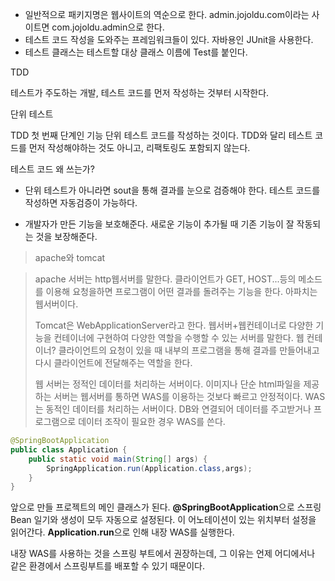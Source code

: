 - 일반적으로 패키지명은 웹사이트의 역순으로 한다. admin.jojoldu.com이라는 사이트면 com.jojoldu.admin으로 한다.
- 테스트 코드 작성을 도와주는 프레임워크들이 있다. 자바용인 JUnit을 사용한다.
- 테스트 클래스는 테스트할 대상 클래스 이름에 Test를 붙인다.



TDD

테스트가 주도하는 개발, 테스트 코드를 먼저 작성하는 것부터 시작한다.

단위 테스트

TDD 첫 번째 단계인 기능 단위 테스트 코드를 작성하는 것이다. TDD와 달리 테스트 코드를 먼저 작성해야하는 것도 아니고, 리팩토링도 포함되지 않는다.

[^리팩토링]: 외부 동작을 바꾸지 않으면서 내부 구조를 개선하는 방법, 코드가 작성된 후에 디자인을 개선하는 작업이다. (소프트웨어를 보다 이해하기 쉽고 수정하기 쉽도록 만드는 것이다.)



테스트 코드 왜 쓰는가?

- 단위 테스트가 아니라면 sout을 통해 결과를 눈으로 검증해야 한다. 테스트 코드를 작성하면 자동검증이 가능하다. 

- 개발자가 만든 기능을 보호해준다. 새로운 기능이 추가될 때 기존 기능이 잘 작동되는 것을 보장해준다. 



> apache와 tomcat

> apache 서버는 http웹서버를 말한다. 클라이언트가 GET, HOST...등의 메소드를 이용해 요청을하면 프로그램이 어떤 결과를 돌려주는 기능을 한다. 아파치는 웹서버이다.
>
> Tomcat은 WebApplicationServer라고 한다. 웹서버+웹컨테이너로 다양한 기능을 컨테이너에 구현하여 다양한 역할을 수행할 수 있는 서버를 말한다. 웹 컨테이너? 클라이언트의 요청이 있을 때 내부의 프로그램을 통해 결과를 만들어내고 다시 클라이언트에 전달해주는 역할을 한다.
>
> 웹 서버는 정적인 데이터를 처리하는 서버이다. 이미지나 단순 html파일을 제공하는 서버는 웹서버를 통하면 WAS를 이용하는 것보다 빠르고 안정적이다. WAS는 동적인 데이터를 처리하는 서버이다. DB와 연결되어 데이터를 주고받거나 프로그램으로 데이터 조작이 필요한 경우 WAS를 쓴다.



```JAVA
@SpringBootApplication
public class Application {
    public static void main(String[] args) {
        SpringApplication.run(Application.class,args);
    }
}
```

앞으로 만들 프로젝트의 메인 클래스가 된다. **@SpringBootApplication**으로 스프링 Bean 일기와 생성이 모두 자동으로 설정된다. 이 어노테이션이 있는 위치부터 설정을 읽어간다. **Application.run**으로 인해 내장 WAS를 실행한다.

[^내장 WAS]: 외부에 WAS를 두지 않고 애플리케이션을 실행할 때 내부에서 WAS를 실행하는 것이다. 서버에 톰캣을 설치할 필요가 없다.

내장 WAS를 사용하는 것을 스프링 부트에서 권장하는데, 그 이유는 언제 어디에서나 같은 환경에서 스프링부트를 배포할 수 있기 때문이다. 
